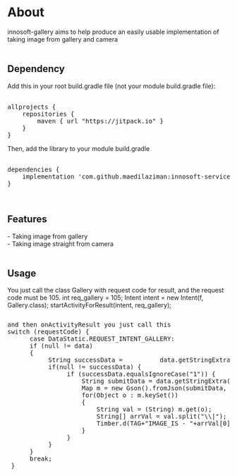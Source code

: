 # About
innosoft-gallery aims to help produce an easily usable implementation of taking image from gallery and camera
<br/>
<br/>
<h2>Dependency</h2>
Add this in your root build.gradle file (not your module build.gradle file):
<br/>
<br/>
<pre><span class="pl-en">allprojects</span> {
	repositories {
        maven { url <span class="pl-s"><span class="pl-pds">"</span>https://jitpack.io<span class="pl-pds">"</span></span> }
    }
}</pre>
Then, add the library to your module build.gradle
<br/>
<br/>
<pre><span class="pl-en">dependencies</span> {
    implementation <span class="pl-s"><span class="pl-pds">'</span>com.github.maedilaziman:innosoft-service:1.0.0<span class="pl-pds">'</span></span>
}</pre>
<br/>
<h2>Features</h2>
- Taking image from gallery
<br/>
- Taking image straight from camera
<br/>
<br/>
<h2>Usage</h2>
You just call the class Gallery with request code for result,
and the request code must be 105.
int req_gallery = 105;
Intent intent = new Intent(f, Gallery.class);
startActivityForResult(intent, req_gallery);
<br/>
<pre><p>and then onActivityResult you just call this<br />switch (requestCode) {<br />&nbsp; &nbsp; &nbsp; case DataStatic.REQUEST_INTENT_GALLERY:<br />&nbsp; &nbsp; &nbsp; if (null != data)<br />&nbsp; &nbsp; &nbsp; {<br />&nbsp; &nbsp; &nbsp; &nbsp; &nbsp; &nbsp;String successData =&nbsp; &nbsp; &nbsp; &nbsp; &nbsp; data.getStringExtra(DataStatic.successSubmitNewData);<br />&nbsp; &nbsp; &nbsp; &nbsp; &nbsp; &nbsp;if(null != successData) {<br />&nbsp; &nbsp; &nbsp; &nbsp; &nbsp; &nbsp; &nbsp; &nbsp; if (successData.equalsIgnoreCase("1")) {<br />&nbsp; &nbsp; &nbsp; &nbsp; &nbsp; &nbsp; &nbsp; &nbsp; &nbsp; &nbsp; String submitData = data.getStringExtra("data");<br />&nbsp; &nbsp; &nbsp; &nbsp; &nbsp; &nbsp; &nbsp; &nbsp; &nbsp; &nbsp; Map m = new Gson().fromJson(submitData, Map.class);<br />&nbsp; &nbsp; &nbsp; &nbsp; &nbsp; &nbsp; &nbsp; &nbsp; &nbsp; &nbsp; for(Object o : m.keySet())<br />&nbsp; &nbsp; &nbsp; &nbsp; &nbsp; &nbsp; &nbsp; &nbsp; &nbsp; &nbsp; {<br />&nbsp; &nbsp; &nbsp; &nbsp; &nbsp; &nbsp; &nbsp; &nbsp; &nbsp; &nbsp; &nbsp; &nbsp; String val = (String) m.get(o);<br />&nbsp; &nbsp; &nbsp; &nbsp; &nbsp; &nbsp; &nbsp; &nbsp; &nbsp; &nbsp; &nbsp; &nbsp; String[] arrVal = val.split("\\|");<br />&nbsp; &nbsp; &nbsp; &nbsp; &nbsp; &nbsp; &nbsp; &nbsp; &nbsp; &nbsp; &nbsp; &nbsp; Timber.d(TAG+"IMAGE_IS - "+arrVal[0]);<br />&nbsp; &nbsp; &nbsp; &nbsp; &nbsp; &nbsp; &nbsp; &nbsp; &nbsp; &nbsp; }<br />&nbsp; &nbsp; &nbsp; &nbsp; &nbsp; &nbsp; &nbsp; &nbsp; }<br />&nbsp; &nbsp; &nbsp; &nbsp; &nbsp; &nbsp;}<br />&nbsp; &nbsp; &nbsp; }<br />&nbsp; &nbsp; &nbsp; break;<br /> }</p></pre>
